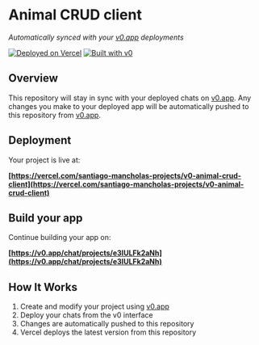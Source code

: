 # Animal CRUD client

*Automatically synced with your [v0.app](https://v0.app) deployments*

[![Deployed on Vercel](https://img.shields.io/badge/Deployed%20on-Vercel-black?style=for-the-badge&logo=vercel)](https://vercel.com/santiago-mancholas-projects/v0-animal-crud-client)
[![Built with v0](https://img.shields.io/badge/Built%20with-v0.app-black?style=for-the-badge)](https://v0.app/chat/projects/e3lULFk2aNh)

## Overview

This repository will stay in sync with your deployed chats on [v0.app](https://v0.app).
Any changes you make to your deployed app will be automatically pushed to this repository from [v0.app](https://v0.app).

## Deployment

Your project is live at:

**[https://vercel.com/santiago-mancholas-projects/v0-animal-crud-client](https://vercel.com/santiago-mancholas-projects/v0-animal-crud-client)**

## Build your app

Continue building your app on:

**[https://v0.app/chat/projects/e3lULFk2aNh](https://v0.app/chat/projects/e3lULFk2aNh)**

## How It Works

1. Create and modify your project using [v0.app](https://v0.app)
2. Deploy your chats from the v0 interface
3. Changes are automatically pushed to this repository
4. Vercel deploys the latest version from this repository